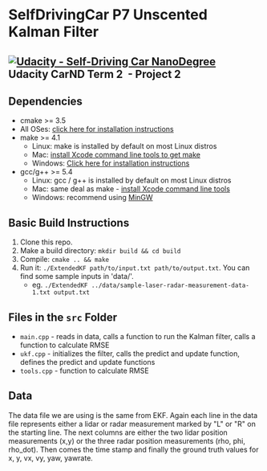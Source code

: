 # SelfDrivingCar P7 Unscented Kalman Filter
[![Udacity - Self-Driving Car NanoDegree](https://s3.amazonaws.com/udacity-sdc/github/shield-carnd.svg)](http://www.udacity.com/drive)  
Udacity CarND Term 2  - Project 2 
---

## Dependencies

* cmake >= 3.5
 * All OSes: [click here for installation instructions](https://cmake.org/install/)
* make >= 4.1
  * Linux: make is installed by default on most Linux distros
  * Mac: [install Xcode command line tools to get make](https://developer.apple.com/xcode/features/)
  * Windows: [Click here for installation instructions](http://gnuwin32.sourceforge.net/packages/make.htm)
* gcc/g++ >= 5.4
  * Linux: gcc / g++ is installed by default on most Linux distros
  * Mac: same deal as make - [install Xcode command line tools](https://developer.apple.com/xcode/features/)
  * Windows: recommend using [MinGW](http://www.mingw.org/)

## Basic Build Instructions

1. Clone this repo.
2. Make a build directory: `mkdir build && cd build`
3. Compile: `cmake .. && make`
4. Run it: `./ExtendedKF path/to/input.txt path/to/output.txt`. You can find
   some sample inputs in 'data/'.
    - eg. `./ExtendedKF ../data/sample-laser-radar-measurement-data-1.txt output.txt`

## Files in the `src` Folder
* `main.cpp` - reads in data, calls a function to run the Kalman filter, calls a function to calculate RMSE
* `ukf.cpp` - initializes the filter, calls the predict and update function, defines the predict and update functions
* `tools.cpp` - function to calculate RMSE

## Data
The data file we are using is the same from EKF. Again each line in the data file represents either a lidar or radar measurement marked by "L" or "R" on the starting line. The next columns are either the two lidar position measurements (x,y) or the three radar position measurements (rho, phi, rho_dot). Then comes the time stamp and finally the ground truth values for x, y, vx, vy, yaw, yawrate.

